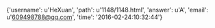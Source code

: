 {'username': u'HeXuan', 'path': u'1148/1148.html', 'answer': u'A', 'email': u'609498788@qq.com', 'time': '2016-02-24:10:32:44'}